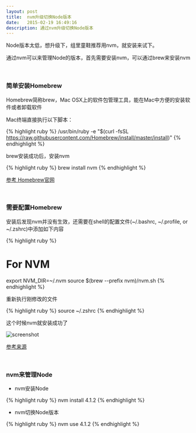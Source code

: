 ```yaml
---
layout: post
title:  nvm升级切换Node版本
date:   2015-02-19 16:49:16
description: 通过nvm升级切换Node版本
---
```


Node版本太低，想升级下，组里童鞋推荐用nvm，就安装来试下。

通过nvm可以来管理Node的版本，首先需要安装nvm，可以通过brew来安装nvm

<br/>

###  简单安装Homebrew

Homebrew简称brew，Mac OSX上的软件包管理工具，能在Mac中方便的安装软件或者卸载软件

Mac终端直接执行以下脚本：


{% highlight ruby %}
  /usr/bin/ruby -e "$(curl -fsSL https://raw.githubusercontent.com/Homebrew/install/master/install)"
{% endhighlight %}

brew安装成功后，安装nvm

{% highlight ruby %}
   brew install nvm
{% endhighlight %}


<a href="http://brew.sh/index_zh-cn.html" target="_blank">参考 Homebrew官网</a>

<br/>

###  需要配置Homebrew

安装后发现nvm并没有生效，还需要在shell的配置文件(~/.bashrc, ~/.profile, or ~/.zshrc)中添加如下内容


{% highlight ruby %}
  # For NVM
  export NVM_DIR=~/.nvm
  source $(brew --prefix nvm)/nvm.sh
{% endhighlight %}


重新执行刚修改的文件

{% highlight ruby %}
  source ~/.zshrc
{% endhighlight %}

这个时候nvm就安装成功了

![screenshot](http://img4.tbcdn.cn/L1/461/1/62bcdf98d41c0f2c4cb6fcd3689b2a96cb1bae05.png)


[参考来源](http://www.cnblogs.com/Don/p/4672287.html)

<br/>

###  nvm来管理Node

* nvm安装Node

{% highlight ruby %}
  nvm install 4.1.2
{% endhighlight %}

* nvm切换Node版本

{% highlight ruby %}
  nvm use 4.1.2
{% endhighlight %}
